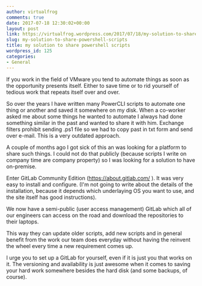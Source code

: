 ```yaml
---
author: virtualfrog
comments: true
date: 2017-07-18 12:30:02+00:00
layout: post
link: https://virtualfrog.wordpress.com/2017/07/18/my-solution-to-share-powershell-scripts/
slug: my-solution-to-share-powershell-scripts
title: my solution to share powershell scripts
wordpress_id: 125
categories:
- General
---
```


If you work in the field of VMware you tend to automate things as soon as the opportunity presents itself. Either to save time or to rid yourself of tedious work that repeats itself over and over.<!-- more -->

So over the years I have written many PowerCLI scripts to automate one thing or another and saved it somewhere on my disk. When a co-worker asked me about some things he wanted to automate I always had done something similar in the past and wanted to share it with him. Exchange filters prohibit sending .ps1 file so we had to copy past in txt form and send over e-mail. This is a very outdated approach.

A couple of months ago I got sick of this an was looking for a platform to share such things. I could not do that publicly (because scripts I write on company time are company property) so I was looking for a solution to have on-premise.

Enter GitLab Community Edition (https://about.gitlab.com/ ). It was very easy to install and configure. (I'm not going to write about the details of the installation, because it depends which underlaying OS you want to use, and the site itself has good instructions).

We now have a semi-public (user access management) GitLab which all of our engineers can access on the road and download the repositories to their laptops.

This way they can update older scripts, add new scripts and in general benefit from the work our team does everyday without having the reinvent the wheel every time a new requirement comes up.

I urge you to set up a GitLab for yourself, even if it is just you that works on it. The versioning and availability is just awesome when it comes to saving your hard work somewhere besides the hard disk (and some backups, of course).

